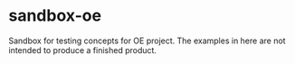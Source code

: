 sandbox-oe
==========

Sandbox for testing concepts for OE project.  The examples in here are not intended to produce a finished product.
